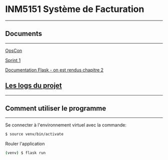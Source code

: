 # INM5151 Système de Facturation
---
## Documents
---
[OpsCon](https://docs.google.com/document/d/1gFm7OCDQM8OezZi54VzVFRqCNnuyvWAwm8ISOs8H8CQ/edit#)

[Sprint 1](https://docs.google.com/document/d/1YnsLE2BXZ-MREk3PWpu65Rmxpdcfev8nZcXn98PMk6g/edit#)

[Documentation Flask - on est rendus chapitre 2](https://blog.miguelgrinberg.com/post/the-flask-mega-tutorial-part-ii-templates)

## [Les logs du projet](History-log.md)
---

## Comment utiliser le programme
---
Se connecter à l'environnement virtuel avec la commande:
```bash
$ source venv/bin/activate
```
Rouler l'application
```bash
(venv) $ flask run
```
